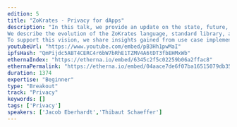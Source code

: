 ```yaml
---
edition: 5
title: "ZoKrates - Privacy for dApps"
description: "In this talk, we provide an update on the state, future, and vision of ZoKrates, the programming language and toolbox to bring zkSNARKs to Ethereum developers to enable privacy and scalability of their dApps.
We describe the evolution of the ZoKrates language, standard library, and tooling before outlining our view on ZoKrates’ role within the Ethereum ecosystem of the future.
To support this vision, we share insights gained from use case implementations where we enhanced the privacy of decentralized applications with ZoKrates."
youtubeUrl: "https://www.youtube.com/embed/pB3Hh1pwMaI"
ipfsHash: "QmPijdc5ABT4CERC4r6bW7bRhE1TZMV4A6tDT3fbEHMxWb"
ethernaIndex: "https://etherna.io/embed/6345c2f5c02259b06a2ffac8"
ethernaPermalink: "https://etherna.io/embed/04aace7de6f07ba16515079db35bdc8fc0952670749e6ecd880780af1ac51837"
duration: 1374
expertise: "Beginner"
type: "Breakout"
track: "Privacy"
keywords: []
tags: ['Privacy']
speakers: ['Jacob Eberhardt','Thibaut Schaeffer']
---
```

